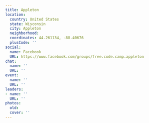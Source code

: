 ```yaml
---
title: Appleton
location:
  country: United States
  state: Wisconsin
  city: Appleton
  neighborhood: 
  coordinates: 44.261134, -88.40676
  plusCode: ''
social:
  name: Facebook
  URL: https://www.facebook.com/groups/free.code.camp.appleton
chat:
  name: ''
  URL: ''
event:
  name: ''
  URL: ''
leaders:
- name: ''
  URL: ''
photos:
  old: 
  cover: ''
---
```

